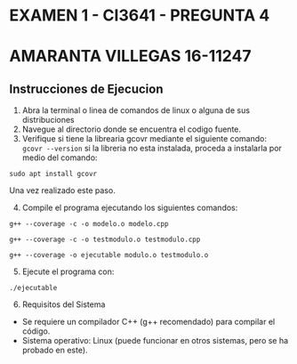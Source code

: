 # EXAMEN 1 - CI3641 - PREGUNTA 4
# AMARANTA VILLEGAS 16-11247

## Instrucciones de Ejecucion

1. Abra la terminal o linea de comandos de linux o alguna de sus distribuciones
2. Navegue al directorio donde se encuentra el codigo fuente.
3. Verifique si tiene la librearia gcovr mediante el siguiente comando:
``` gcovr --version```
si la libreria no esta instalada, proceda a instalarla por medio del comando:

``` sudo apt install gcovr ```

Una vez realizado este paso.

4. Compile el programa ejecutando los siguientes comandos:

``` g++ --coverage -c -o modelo.o modelo.cpp  ```

``` g++ --coverage -c -o testmodulo.o testmodulo.cpp ```

``` g++ --coverage -o ejecutable modulo.o testmodulo.o ```


5. Ejecute el programa con:

``` ./ejecutable ```

6. Requisitos del Sistema


- Se requiere un compilador C++ (g++ recomendado) para compilar el código.
- Sistema operativo: Linux (puede funcionar en otros sistemas, pero se ha probado en este).

